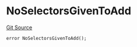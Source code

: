 # NoSelectorsGivenToAdd
[Git Source](https://github.com/thrackle-io/tron/blob/e8b36a3b12094b00c1b143dd36d9acbc1f486a67/src/client/token/handler/diamond/HandlerDiamondLib.sol)


```solidity
error NoSelectorsGivenToAdd();
```

